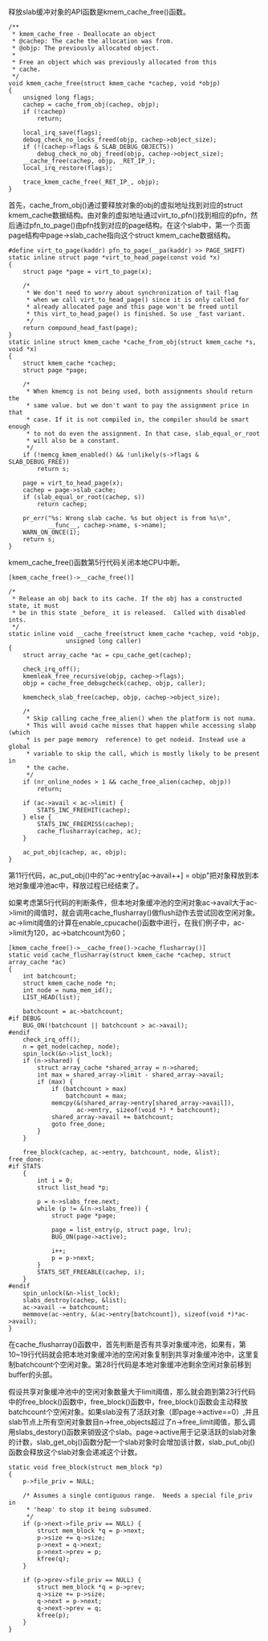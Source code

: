 释放slab缓冲对象的API函数是kmem_cache_free()函数。

```
/**
 * kmem_cache_free - Deallocate an object
 * @cachep: The cache the allocation was from.
 * @objp: The previously allocated object.
 *
 * Free an object which was previously allocated from this
 * cache.
 */
void kmem_cache_free(struct kmem_cache *cachep, void *objp)
{
	unsigned long flags;
	cachep = cache_from_obj(cachep, objp);
	if (!cachep)
		return;

	local_irq_save(flags);
	debug_check_no_locks_freed(objp, cachep->object_size);
	if (!(cachep->flags & SLAB_DEBUG_OBJECTS))
		debug_check_no_obj_freed(objp, cachep->object_size);
	__cache_free(cachep, objp, _RET_IP_);
	local_irq_restore(flags);

	trace_kmem_cache_free(_RET_IP_, objp);
}
```

首先，cache_from_obj()通过要释放对象的obj的虚拟地址找到对应的struct kmem_cache数据结构。由对象的虚拟地址通过virt_to_pfn()找到相应的pfn，然后通过pfn_to_page()由pfn找到对应的page结构。在这个slab中，第一个页面page结构中page->slab_cache指向这个struct kmem_cache数据结构。

```
#define virt_to_page(kaddr)	pfn_to_page(__pa(kaddr) >> PAGE_SHIFT)
static inline struct page *virt_to_head_page(const void *x)
{
	struct page *page = virt_to_page(x);

	/*
	 * We don't need to worry about synchronization of tail flag
	 * when we call virt_to_head_page() since it is only called for
	 * already allocated page and this page won't be freed until
	 * this virt_to_head_page() is finished. So use _fast variant.
	 */
	return compound_head_fast(page);
}
static inline struct kmem_cache *cache_from_obj(struct kmem_cache *s, void *x)
{
	struct kmem_cache *cachep;
	struct page *page;

	/*
	 * When kmemcg is not being used, both assignments should return the
	 * same value. but we don't want to pay the assignment price in that
	 * case. If it is not compiled in, the compiler should be smart enough
	 * to not do even the assignment. In that case, slab_equal_or_root
	 * will also be a constant.
	 */
	if (!memcg_kmem_enabled() && !unlikely(s->flags & SLAB_DEBUG_FREE))
		return s;

	page = virt_to_head_page(x);
	cachep = page->slab_cache;
	if (slab_equal_or_root(cachep, s))
		return cachep;

	pr_err("%s: Wrong slab cache. %s but object is from %s\n",
	       __func__, cachep->name, s->name);
	WARN_ON_ONCE(1);
	return s;
}
```

kmem_cache_free()函数第5行代码关闭本地CPU中断。

```
[kmem_cache_free()->__cache_free()]

/*
 * Release an obj back to its cache. If the obj has a constructed state, it must
 * be in this state _before_ it is released.  Called with disabled ints.
 */
static inline void __cache_free(struct kmem_cache *cachep, void *objp,
				unsigned long caller)
{
	struct array_cache *ac = cpu_cache_get(cachep);

	check_irq_off();
	kmemleak_free_recursive(objp, cachep->flags);
	objp = cache_free_debugcheck(cachep, objp, caller);

	kmemcheck_slab_free(cachep, objp, cachep->object_size);

	/*
	 * Skip calling cache_free_alien() when the platform is not numa.
	 * This will avoid cache misses that happen while accessing slabp (which
	 * is per page memory  reference) to get nodeid. Instead use a global
	 * variable to skip the call, which is mostly likely to be present in
	 * the cache.
	 */
	if (nr_online_nodes > 1 && cache_free_alien(cachep, objp))
		return;

	if (ac->avail < ac->limit) {
		STATS_INC_FREEHIT(cachep);
	} else {
		STATS_INC_FREEMISS(cachep);
		cache_flusharray(cachep, ac);
	}

	ac_put_obj(cachep, ac, objp);
}
```

第11行代码，ac_put_obj()中的"ac->entry[ac->avail++] = objp"把对象释放到本地对象缓冲池ac中，释放过程已经结束了。

如果考虑第5行代码的判断条件，但本地对象缓冲池的空闲对象ac->avail大于ac->limit的阈值时，就会调用cache_flusharray()做flush动作去尝试回收空闲对象。ac->limit阈值的计算在enable_cpucache()函数中进行，在我们例子中，ac->limit为120，ac->batchcount为60；

```
[kmem_cache_free()->__cache_free()->cache_flusharray()]
static void cache_flusharray(struct kmem_cache *cachep, struct array_cache *ac)
{
	int batchcount;
	struct kmem_cache_node *n;
	int node = numa_mem_id();
	LIST_HEAD(list);

	batchcount = ac->batchcount;
#if DEBUG
	BUG_ON(!batchcount || batchcount > ac->avail);
#endif
	check_irq_off();
	n = get_node(cachep, node);
	spin_lock(&n->list_lock);
	if (n->shared) {
		struct array_cache *shared_array = n->shared;
		int max = shared_array->limit - shared_array->avail;
		if (max) {
			if (batchcount > max)
				batchcount = max;
			memcpy(&(shared_array->entry[shared_array->avail]),
			       ac->entry, sizeof(void *) * batchcount);
			shared_array->avail += batchcount;
			goto free_done;
		}
	}

	free_block(cachep, ac->entry, batchcount, node, &list);
free_done:
#if STATS
	{
		int i = 0;
		struct list_head *p;

		p = n->slabs_free.next;
		while (p != &(n->slabs_free)) {
			struct page *page;

			page = list_entry(p, struct page, lru);
			BUG_ON(page->active);

			i++;
			p = p->next;
		}
		STATS_SET_FREEABLE(cachep, i);
	}
#endif
	spin_unlock(&n->list_lock);
	slabs_destroy(cachep, &list);
	ac->avail -= batchcount;
	memmove(ac->entry, &(ac->entry[batchcount]), sizeof(void *)*ac->avail);
}
```

在cache_flusharray()函数中，首先判断是否有共享对象缓冲池，如果有，第10~19行代码就会把本地对象缓冲池的空闲对象复制到共享对象缓冲池中，这里复制batchcount个空闲对象。第28行代码是本地对象缓冲池剩余空闲对象前移到buffer的头部。

假设共享对象缓冲池中的空闲对象数量大于limit阈值，那么就会跑到第23行代码中的free_block()函数中，free_block()函数中，free_block()函数会主动释放batchcount个空闲对象。如果slab没有了活跃对象（即page->active==0）,并且slab节点上所有空闲对象数目n->free_objects超过了n->free_limit阈值，那么调用slabs_destory()函数来销毁这个slab。page->active用于记录活跃的slab对象的计数，slab_get_obj()函数分配一个slab对象时会增加该计数，slab_put_obj()函数会释放这个slab对象会递减这个计数。

```
static void free_block(struct mem_block *p)
{
	p->file_priv = NULL;

	/* Assumes a single contiguous range.  Needs a special file_priv in
	 * 'heap' to stop it being subsumed.
	 */
	if (p->next->file_priv == NULL) {
		struct mem_block *q = p->next;
		p->size += q->size;
		p->next = q->next;
		p->next->prev = p;
		kfree(q);
	}

	if (p->prev->file_priv == NULL) {
		struct mem_block *q = p->prev;
		q->size += p->size;
		q->next = p->next;
		q->next->prev = q;
		kfree(p);
	}
}
```


